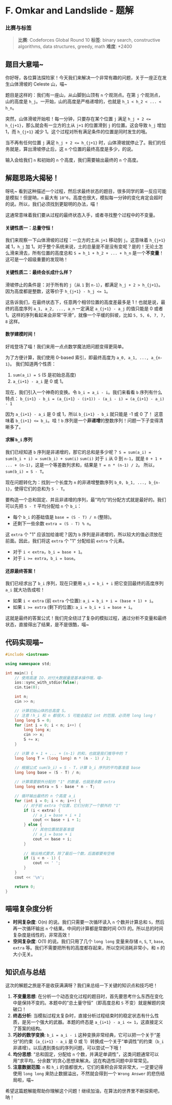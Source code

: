 # F. Omkar and Landslide - 题解

### 比赛与标签
> **比赛**: Codeforces Global Round 10
> **标签**: binary search, constructive algorithms, data structures, greedy, math
> **难度**: *2400

## 题目大意喵~
你好呀，各位算法探险家！今天我们来解决一个非常有趣的问题，关于一座正在发生山体滑坡的 Celeste 山，喵~

题目是这样的：我们有一座山，从山脚到山顶有 `n` 个观测点。在第 `j` 个观测点，山的高度是 `h_j`。一开始，山的高度是严格递增的，也就是 `h_1 < h_2 < ... < h_n`。

突然，山体滑坡开始啦！每一分钟，只要存在某个位置 `j` 满足 `h_j + 2 <= h_{j+1}`，那么就会有一立方的土从 `j+1` 的位置滑到 `j` 的位置。这会导致 `h_j` 增加 1，而 `h_{j+1}` 减少 1。这个过程对所有满足条件的位置是同时发生的哦。

当不再有任何位置 `j` 满足 `h_j + 2 <= h_{j+1}` 时，山体滑坡就停止了。我们的任务就是，算出滑坡停止后，这 `n` 个位置的最终高度是多少，的说。

输入会给我们 `n` 和初始的 `n` 个高度，我们需要输出最终的 `n` 个高度。

## 解题思路大揭秘！
呀吼~ 看到这种描述一个过程，然后求最终状态的题目，很多同学的第一反应可能是模拟！但是呐，`n` 最大有 `10^6`，高度也很大，模拟每一分钟的变化肯定会超时的说。所以，我们必须找到更聪明的办法，喵！

这通常意味着我们要从过程的最终状态入手，或者寻找整个过程中的不变量。

#### 关键性质一：总量守恒！
我们来观察一下山体滑坡的过程：一立方的土从 `j+1` 移动到 `j`。这意味着 `h_{j+1}` 减 1，`h_j` 加 1。对于整个系统来说，土的总量是不是没有变呢？是的！无论土怎么滑来滑去，所有位置的高度总和 `S = h_1 + h_2 + ... + h_n` 是一个**不变量**！这可是一个超级重要的发现呐！

#### 关键性质二：最终会长成什么样？
滑坡停止的条件是：对于所有的 `j`（从 `1` 到 `n-1`），都满足 `h_j + 2 > h_{j+1}`。因为高度都是整数，这等价于 `h_{j+1} - h_j <= 1`。

这告诉我们，在最终状态下，任意两个相邻位置的高度差最多是 1！也就是说，最终的高度序列 `a_1, a_2, ..., a_n` 一定满足 `a_{j+1} - a_j` 的值只能是 0 或者 1。这样的序列看起来会非常“平滑”，就像一个平缓的斜坡，比如 `5, 5, 6, 7, 7, 8` 这样。

#### 数学建模时间！
好戏登场了喵！我们来用一点点数学魔法把问题变得更简单。

为了方便计算，我们使用 0-based 索引，即最终高度为 `a_0, a_1, ..., a_{n-1}`。
我们知道两个性质：
1.  `sum(a_i) = S` (S 是初始总高度)
2.  `a_{i+1} - a_i` 是 0 或 1。

现在，我们引入一个神奇的变换。令 `b_i = a_i - i`。我们来看看 `b` 序列有什么特点：
`b_{i+1} - b_i = (a_{i+1} - (i+1)) - (a_i - i) = (a_{i+1} - a_i) - 1`

因为 `a_{i+1} - a_i` 是 0 或 1，所以 `b_{i+1} - b_i` 就只能是 -1 或 0 了！
这意味着 `b_{i+1} <= b_i`。哇！`b` 序列是一个**非递增**的整数序列！问题一下子变得清晰多了。

#### 求解 `b_i` 序列
我们已经知道 `b` 序列是非递增的，那它的总和是多少呢？
`S = sum(a_i) = sum(b_i + i) = sum(b_i) + sum(i)`
`sum(i)` 对于 `i` 从 0 到 `n-1`，就是 `0 + 1 + ... + (n-1)`，这是一个等差数列求和，结果是 `T = n * (n-1) / 2`。
所以，`sum(b_i) = S - T`。

现在问题转化为：找到一个长度为 `n` 的非递增整数序列 `b_0, b_1, ..., b_{n-1}`，使得它们的总和为 `S - T`。

要构造一个总和固定、并且非递增的序列，最“均匀”的分配方式就是最好的。我们可以先把 `S - T` 平均分配给 `n` 个 `b_i`：
-   每个 `b_i` 的基础值是 `base = (S - T) / n` (整除)。
-   还剩下一些余数 `extra = (S - T) % n`。

这 `extra` 个 "1" 应该加给谁呢？因为 `b` 序列是非递增的，所以较大的值必须放在前面。因此，我们将这 `extra` 个 "1" 分配给前 `extra` 个元素。
-   对于 `i < extra`，`b_i = base + 1`。
-   对于 `i >= extra`，`b_i = base`。

#### 还原最终答案！
我们已经求出了 `b_i` 序列，现在只要用 `a_i = b_i + i` 把它变回最终的高度序列 `a_i` 就大功告成啦！
-   如果 `i < extra` (前 `extra` 个位置): `a_i = b_i + i = (base + 1) + i`。
-   如果 `i >= extra` (剩下的位置): `a_i = b_i + i = base + i`。

这就是最终的答案公式！我们完全绕过了复杂的模拟过程，通过分析不变量和最终状态，直接得出了结果，是不是很酷，喵~

## 代码实现喵~
```cpp
#include <iostream>

using namespace std;

int main() {
    // 使用高速 IO，对付大数据量是基本操作哦，喵~
    ios::sync_with_stdio(false);
    cin.tie(0);

    int n;
    cin >> n;

    // 计算初始山体的总高度 S。
    // 注意！h_i 和 n 都很大，S 可能会超过 int 的范围，必须用 long long！
    long long S = 0;
    for (int i = 0; i < n; i++) {
        long long x;
        cin >> x;
        S += x;
    }

    // 计算 0 + 1 + ... + (n-1) 的和，也就是我们推导中的 T
    long long T = (long long) n * (n - 1) / 2;

    // 根据公式 sum(b_i) = S - T，计算 b_i 序列的平均基准值 base
    long long base = (S - T) / n;
    
    // 计算需要额外分配的 "1" 的数量，也就是余数 extra
    long long extra = S - base * n - T;

    // 循环输出最终的 n 个高度 a_i
    for (int i = 0; i < n; i++) {
        // 对于前 extra 个位置，它们分到了一个额外的 "1"
        if (i < extra) {
            // a_i = base + i + 1
            cout << base + i + 1;
        } else {
            // 其他位置就是基准值
            // a_i = base + i
            cout << base + i;
        }
        
        // 输出格式要求，除了最后一个数，后面都要有空格
        if (i < n - 1) {
            cout << ' ';
        }
    }
    cout << '\n';

    return 0;
}
```

## 喵喵复杂度分析
-   **时间复杂度**: O(n) 的说。我们只需要一次循环读入 `n` 个数并计算总和 `S`，然后再一次循环输出 `n` 个结果。中间的计算都是常数时间 O(1) 的。所以总的时间复杂度是线性的，非常高效！
-   **空间复杂度**: O(1) 的说。我们只用了几个 `long long` 变量来存储 `n`, `S`, `T`, `base`, `extra` 等。我们不需要把所有的高度都存起来，所以空间消耗非常小，和 `n` 的大小无关。

## 知识点与总结
这次的解题之旅是不是收获满满呀？我们来总结一下关键的知识点和技巧吧！

1.  **不变量思想**: 在分析一个动态变化过程的题目时，首先要思考什么东西在变化中是保持不变的。本题中的“总土量守恒”（即高度总和 `S` 不变）就是解题的突破口！
2.  **终态分析**: 当模拟过程太复杂时，直接分析过程结束时的稳定状态有什么性质，是另一个强大的武器。本题的终态是 `a_{i+1} - a_i <= 1`，这直接定义了答案的结构。
3.  **巧妙的数学变换**: `b_i = a_i - i` 这种变换非常经典，它可以把一个关于“差分”的约束（`a_{i+1} - a_i` 是 0 或 1）转换成一个关于“单调性”的约束（`b_i` 非递增）。以后遇到类似的序列问题，可以尝试一下哦！
4.  **均分思想**: “总和固定，分配给 `n` 个数，并满足单调性”，这类问题通常可以用“求平均，分余数”的贪心思想来解决。这在构造性问题中非常常见。
5.  **注意数据范围**: `n` 和 `h_i` 的值都很大，它们的乘积会非常非常大，一定要记得使用 `long long` 来防止数据溢出，不然就会得到一个 `Wrong Answer` 的悲伤结局啦，喵~

希望这篇题解能帮助你理解这个问题！继续加油，在算法的世界里不断探索吧，呐！